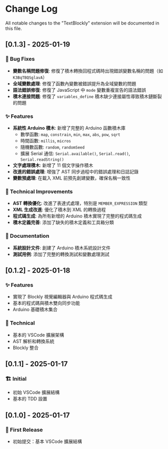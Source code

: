 # Change Log

All notable changes to the "TextBlockly" extension will be documented in this file.

## [0.1.3] - 2025-01-19

### 🐛 Bug Fixes
- **變數名稱問題修復**: 修復了積木轉換回程式碼時出現錯誤變數名稱的問題（如 `K3BqTBQSglavA`）
- **全域變數處理**: 修復了函數內變數被錯誤提升為全域變數的問題
- **語法錯誤修復**: 修復了 JavaScript 中 `mode` 變數重複宣告的語法錯誤
- **積木連接問題**: 修復了 `variables_define` 積木缺少連接屬性導致積木鏈斷裂的問題

### ✨ Features
- **系統性 Arduino 積木**: 新增了完整的 Arduino 函數積木庫
  - 數學函數: `map`, `constrain`, `min`, `max`, `abs`, `pow`, `sqrt`
  - 時間函數: `millis`, `micros`
  - 隨機數函數: `random`, `randomSeed`
  - 擴展 Serial 通信: `Serial.available()`, `Serial.read()`, `Serial.readString()`
- **文字處理積木**: 新增了 11 個文字操作積木
- **改進的錯誤處理**: 增強了 AST 同步過程中的錯誤處理和日誌記錄
- **變數預處理**: 在載入 XML 前預先創建變數，確保名稱一致性

### 🔧 Technical Improvements
- **AST 轉換優化**: 改進了表達式處理，特別是 `MEMBER_EXPRESSION` 類型
- **XML 生成改進**: 優化了積木到 XML 的轉換過程
- **程式碼生成**: 為所有新增的 Arduino 積木實現了完整的程式碼生成
- **積木定義完善**: 添加了缺失的積木定義和工具箱分類

### 📝 Documentation
- **系統設計文件**: 創建了 Arduino 積木系統設計文件
- **測試用例**: 添加了完整的轉換測試和變數處理測試

## [0.1.2] - 2025-01-18

### ✨ Features
- 實現了 Blockly 視覺編輯器與 Arduino 程式碼生成
- 基本的程式碼與積木雙向同步功能
- Arduino 基礎積木集合

### 🔧 Technical
- 基本的 VSCode 擴展架構
- AST 解析和轉換系統
- Blockly 整合

## [0.1.1] - 2025-01-17

### 🏗️ Initial
- 初始 VSCode 擴展結構
- 基本的 TDD 設置

## [0.1.0] - 2025-01-17

### 🎉 First Release
- 初始提交：基本 VSCode 擴展結構